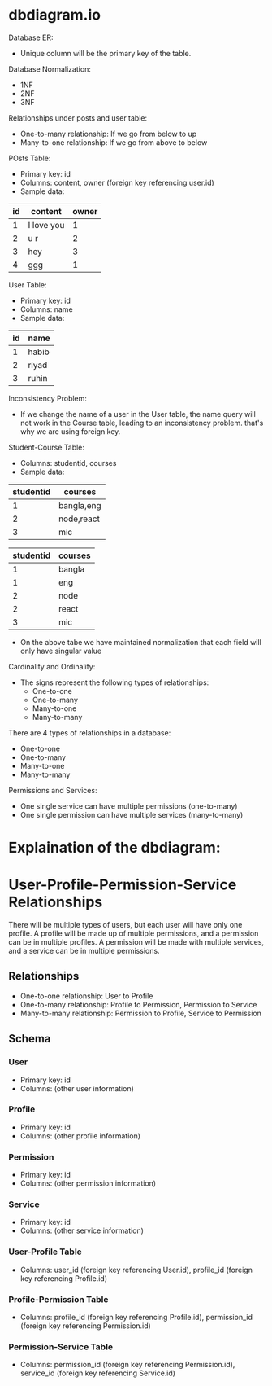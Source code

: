 # dbdiagram.io

Database ER:
- Unique column will be the primary key of the table.

Database Normalization:
- 1NF
- 2NF
- 3NF

Relationships under posts and user table:
- One-to-many relationship: If we go from below to up
- Many-to-one relationship: If we go from above to below

POsts Table:
- Primary key: id
- Columns: content, owner (foreign key referencing user.id)
- Sample data:

| id | content   | owner |
| -- | --------- | ----- |
| 1  | I love you | 1     |
| 2  | u r       | 2     |
| 3  | hey       | 3     |
| 4  | ggg       | 1     |

User Table:
- Primary key: id
- Columns: name
- Sample data:

| id  | name   |
| --- | ------ |
| 1   | habib  |
| 2   | riyad  |
| 3   | ruhin  |


Inconsistency Problem:
- If we change the name of a user in the User table, the name query will not work in the Course table, leading to an inconsistency problem. that's why we are using foreign key.

Student-Course Table:
- Columns: studentid, courses
- Sample data:

| studentid | courses      |
| --------- | ------------ |
| 1         | bangla,eng   |
| 2         | node,react   |
| 3         | mic          |


| studentid | courses      |
| --------- | ------------ |
| 1         | bangla       |
| 1         | eng          |
| 2         | node         |
| 2         | react        |
| 3         | mic          |

* On the above tabe we have maintained normalization that each field will only have singular value

Cardinality and Ordinality:
- The signs represent the following types of relationships:
  - One-to-one
  - One-to-many
  - Many-to-one
  - Many-to-many

There are 4 types of relationships in a database:
- One-to-one
- One-to-many
- Many-to-one
- Many-to-many

Permissions and Services:
- One single service can have multiple permissions (one-to-many)
- One single permission can have multiple services (many-to-many)


# Explaination of the dbdiagram:

# User-Profile-Permission-Service Relationships

There will be multiple types of users, but each user will have only one profile. A profile will be made up of multiple permissions, and a permission can be in multiple profiles. A permission will be made with multiple services, and a service can be in multiple permissions.

## Relationships
- One-to-one relationship: User to Profile
- One-to-many relationship: Profile to Permission, Permission to Service
- Many-to-many relationship: Permission to Profile, Service to Permission

## Schema

### User
- Primary key: id
- Columns: (other user information)

### Profile
- Primary key: id
- Columns: (other profile information)

### Permission
- Primary key: id
- Columns: (other permission information)

### Service
- Primary key: id
- Columns: (other service information)

### User-Profile Table
- Columns: user_id (foreign key referencing User.id), profile_id (foreign key referencing Profile.id)

### Profile-Permission Table
- Columns: profile_id (foreign key referencing Profile.id), permission_id (foreign key referencing Permission.id)

### Permission-Service Table
- Columns: permission_id (foreign key referencing Permission.id), service_id (foreign key referencing Service.id)


























